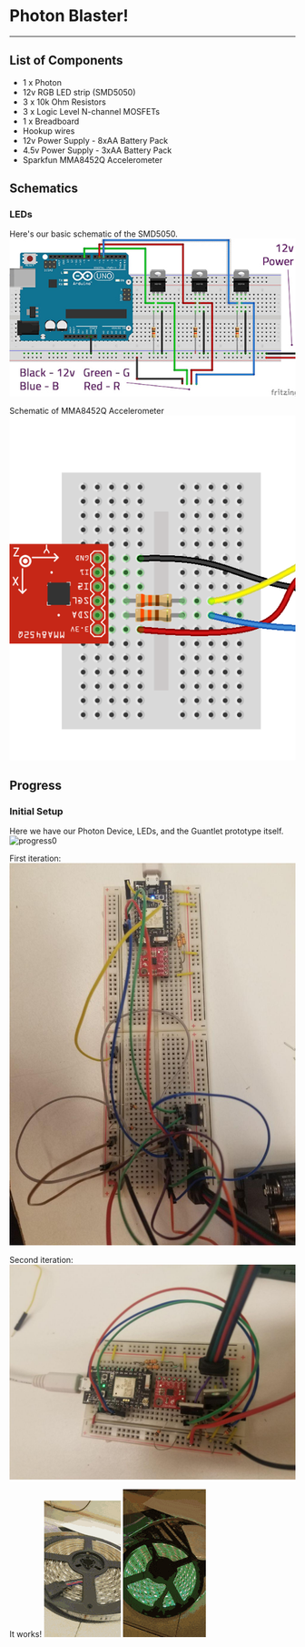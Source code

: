 # Photon Blaster!
-----

## List of Components
* 1 x Photon
* 12v RGB LED strip (SMD5050)
* 3 x 10k Ohm Resistors
* 3 x Logic Level N-channel MOSFETs
* 1 x Breadboard
* Hookup wires
* 12v Power Supply - 8xAA Battery Pack
* 4.5v Power Supply - 3xAA Battery Pack
* Sparkfun MMA8452Q Accelerometer

## Schematics

### LEDs

Here's our basic schematic of the SMD5050.
![Schematic of LED](References/Schematic.jpg)

Schematic of MMA8452Q Accelerometer
![Schematic of Accelerometer](References/AccelerometerSchematic0.png)

## Progress

### Initial Setup

Here we have our Photon Device, LEDs, and the Guantlet prototype itself.
![progress0](References/Progress0.jpg)

First iteration:
![First LED Setup](References/Blaster/LEDSchematic0.jpg)

Second iteration:
![Second LED Setup](References/Blaster/LEDSchematic1.jpg)

It works!
![LEDGif0](References/Blaster/LEDProgress0.gif) ![LEDGif1](References/Blaster/LEDProgress1.gif)
